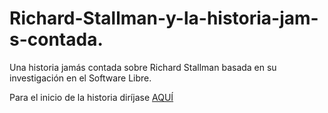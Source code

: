 # Richard-Stallman-y-la-historia-jam-s-contada.
Una historia jamás contada sobre Richard Stallman basada en su investigación en el Software Libre.

Para el inicio de la historia diríjase [AQUÍ](https://github.com/perezrecjorge/Richard-Stallman-y-la-historia-jam-s-contada./blob/master/1.md)
